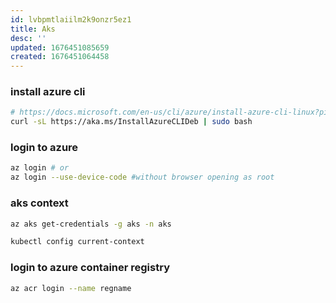 ```yaml
---
id: lvbpmtlaiilm2k9onzr5ez1
title: Aks
desc: ''
updated: 1676451085659
created: 1676451064458
---
```


### install azure cli
```bash
# https://docs.microsoft.com/en-us/cli/azure/install-azure-cli-linux?pivots=apt
curl -sL https://aka.ms/InstallAzureCLIDeb | sudo bash
```

### login to azure
```bash
az login # or
az login --use-device-code #without browser opening as root
```
### aks context
```bash
az aks get-credentials -g aks -n aks

kubectl config current-context
```
### login to azure container registry
```bash
az acr login --name regname
```

